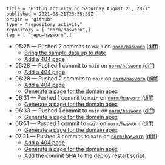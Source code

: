```
title = "Github activity on Saturday August 21, 2021"
published = 2021-08-21T23:59:59Z
origin = "github"
type = "repository_activity"
repository = [ "norm/hasworn",]
tag = [ "repo-hasworn",]
```

* 05:25 — Pushed 2 commits to `main` on [`norm/hasworn`](https://github.com/norm/hasworn) ([diff](https://github.com/norm/hasworn/compare/f95b7995cfbc59990b8abee1bc2a730c849f7b0f..6e06b81146f9ecd6fe6f7f2b3dc172430a7a9162))
  * [Bring the sample data up to date](https://github.com/norm/hasworn/commit/825e374432b10b18ee14a3668298501314073f08)
  * [Add a 404 page](https://github.com/norm/hasworn/commit/6e06b81146f9ecd6fe6f7f2b3dc172430a7a9162)
* 05:28 — Pushed 1 commit to `main` on [`norm/hasworn`](https://github.com/norm/hasworn) ([diff](https://github.com/norm/hasworn/compare/6e06b81146f9ecd6fe6f7f2b3dc172430a7a9162..3cb032b0e55acf9a023c6d13fc162a4baf55bac3))
  * [Add a 404 page](https://github.com/norm/hasworn/commit/3cb032b0e55acf9a023c6d13fc162a4baf55bac3)
* 06:28 — Pushed 2 commits to `main` on [`norm/hasworn`](https://github.com/norm/hasworn) ([diff](https://github.com/norm/hasworn/compare/3cb032b0e55acf9a023c6d13fc162a4baf55bac3..131a24760708005989cfb21d526e233b4b87c239))
  * [Add a 404 page](https://github.com/norm/hasworn/commit/8064d690fda3777068cff1a3d2043528a259ea60)
  * [Generate a page for the domain apex](https://github.com/norm/hasworn/commit/131a24760708005989cfb21d526e233b4b87c239)
* 06:31 — Pushed 1 commit to `main` on [`norm/hasworn`](https://github.com/norm/hasworn) ([diff](https://github.com/norm/hasworn/compare/131a24760708005989cfb21d526e233b4b87c239..73a60616c26504040071d9fa984eb5ea47d24e93))
  * [Generate a page for the domain apex](https://github.com/norm/hasworn/commit/73a60616c26504040071d9fa984eb5ea47d24e93)
* 06:33 — Pushed 1 commit to `main` on [`norm/hasworn`](https://github.com/norm/hasworn) ([diff](https://github.com/norm/hasworn/compare/73a60616c26504040071d9fa984eb5ea47d24e93..4a53914fa5a6ceec3d9bc2adfba6c3136372ce15))
  * [Generate a page for the domain apex](https://github.com/norm/hasworn/commit/4a53914fa5a6ceec3d9bc2adfba6c3136372ce15)
* 06:51 — Pushed 1 commit to `main` on [`norm/hasworn`](https://github.com/norm/hasworn) ([diff](https://github.com/norm/hasworn/compare/4a53914fa5a6ceec3d9bc2adfba6c3136372ce15..cedd6b462b9f399f813f2a6001f588c0dda18b29))
  * [Generate a page for the domain apex](https://github.com/norm/hasworn/commit/cedd6b462b9f399f813f2a6001f588c0dda18b29)
* 07:21 — Pushed 3 commits to `main` on [`norm/hasworn`](https://github.com/norm/hasworn) ([diff](https://github.com/norm/hasworn/compare/cedd6b462b9f399f813f2a6001f588c0dda18b29..db66323da9a35ef29a27c08141ef12927b7f9bdc))
  * [Add a 404 page](https://github.com/norm/hasworn/commit/92dfb1fbe0b5b74cf87af9db90ce087df13974d3)
  * [Generate a page for the domain apex](https://github.com/norm/hasworn/commit/6154b76765482a92dd2db90515649107742b5437)
  * [Add the commit SHA to the deploy restart script](https://github.com/norm/hasworn/commit/db66323da9a35ef29a27c08141ef12927b7f9bdc)
